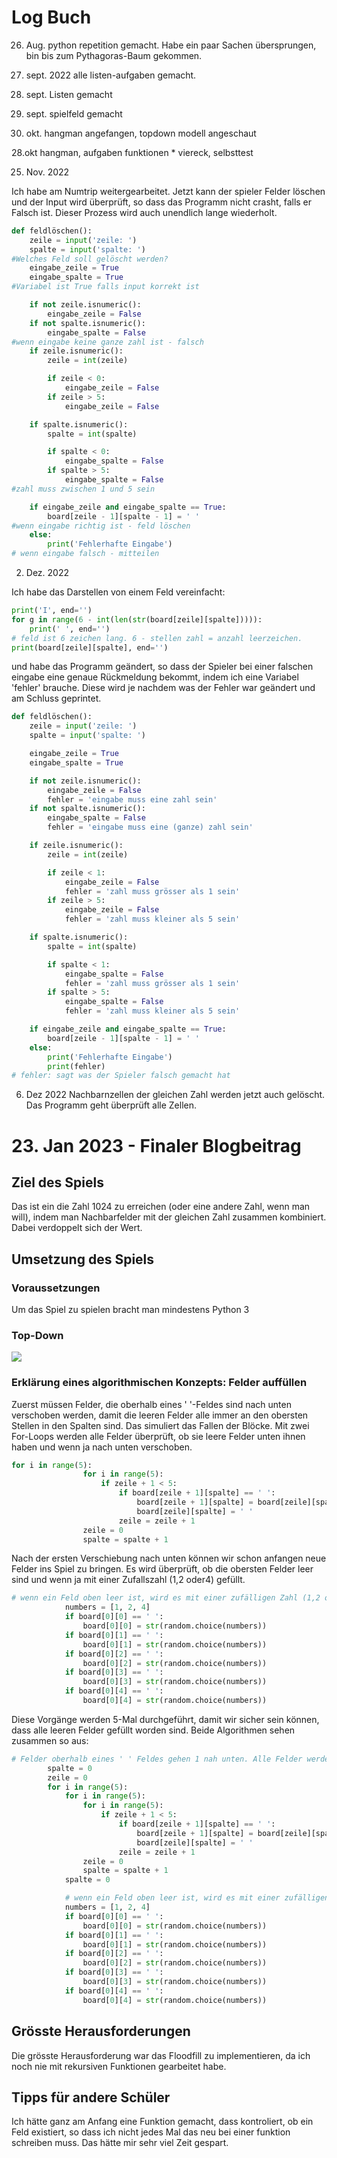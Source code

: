 # Log Buch


26. Aug. 
python repetition gemacht. Habe ein paar Sachen übersprungen, bin bis zum Pythagoras-Baum gekommen.


2. sept. 2022
alle listen-aufgaben gemacht. 


8. sept.
Listen gemacht


16. sept.
spielfeld gemacht

21. okt.
hangman angefangen, topdown modell angeschaut

28.okt 
hangman, aufgaben funktionen * viereck, selbsttest

25. Nov. 2022

Ich habe am Numtrip weitergearbeitet. Jetzt kann der spieler Felder löschen und der Input wird überprüft, so dass das Programm nicht crasht, falls er Falsch ist. Dieser Prozess wird auch unendlich lange wiederholt.

```py
def feldlöschen():
    zeile = input('zeile: ')
    spalte = input('spalte: ')
#Welches Feld soll gelöscht werden?
    eingabe_zeile = True
    eingabe_spalte = True
#Variabel ist True falls input korrekt ist

    if not zeile.isnumeric():
        eingabe_zeile = False
    if not spalte.isnumeric():
        eingabe_spalte = False
#wenn eingabe keine ganze zahl ist - falsch
    if zeile.isnumeric():
        zeile = int(zeile)

        if zeile < 0:
            eingabe_zeile = False
        if zeile > 5:
            eingabe_zeile = False

    if spalte.isnumeric():
        spalte = int(spalte)

        if spalte < 0:
            eingabe_spalte = False
        if spalte > 5:
            eingabe_spalte = False
#zahl muss zwischen 1 und 5 sein

    if eingabe_zeile and eingabe_spalte == True:
        board[zeile - 1][spalte - 1] = ' '
#wenn eingabe richtig ist - feld löschen
    else:
        print('Fehlerhafte Eingabe')
# wenn eingabe falsch - mitteilen

```

2. Dez. 2022

Ich habe das Darstellen von einem Feld vereinfacht:

```py
print('I', end='')
for g in range(6 - int(len(str(board[zeile][spalte])))):
    print(' ', end='')
# feld ist 6 zeichen lang. 6 - stellen zahl = anzahl leerzeichen.
print(board[zeile][spalte], end='')
```
und habe das Programm geändert, so dass der Spieler bei einer falschen eingabe eine genaue Rückmeldung bekommt, indem ich eine Variabel 'fehler' brauche. Diese wird je nachdem was der Fehler war geändert und am Schluss geprintet.

```py
def feldlöschen():
    zeile = input('zeile: ')
    spalte = input('spalte: ')

    eingabe_zeile = True
    eingabe_spalte = True

    if not zeile.isnumeric():
        eingabe_zeile = False
        fehler = 'eingabe muss eine zahl sein'
    if not spalte.isnumeric():
        eingabe_spalte = False
        fehler = 'eingabe muss eine (ganze) zahl sein'

    if zeile.isnumeric():
        zeile = int(zeile)

        if zeile < 1:
            eingabe_zeile = False
            fehler = 'zahl muss grösser als 1 sein'
        if zeile > 5:
            eingabe_zeile = False
            fehler = 'zahl muss kleiner als 5 sein'

    if spalte.isnumeric():
        spalte = int(spalte)

        if spalte < 1:
            eingabe_spalte = False
            fehler = 'zahl muss grösser als 1 sein'
        if spalte > 5:
            eingabe_spalte = False
            fehler = 'zahl muss kleiner als 5 sein'

    if eingabe_zeile and eingabe_spalte == True:
        board[zeile - 1][spalte - 1] = ' '
    else:
        print('Fehlerhafte Eingabe')
        print(fehler)
# fehler: sagt was der Spieler falsch gemacht hat
```


6. Dez 2022
Nachbarnzellen der gleichen Zahl werden jetzt auch gelöscht. Das Programm geht überprüft alle Zellen.



<h1>23. Jan 2023 - Finaler Blogbeitrag</h1>


<h2>Ziel des Spiels</h2>
Das ist ein die Zahl 1024 zu erreichen (oder eine andere Zahl, wenn man will), indem man Nachbarfelder mit der gleichen Zahl zusammen kombiniert. Dabei verdoppelt sich der Wert.

<h2>Umsetzung des Spiels</h2>

<h3>Voraussetzungen</h3>
Um das Spiel zu spielen bracht man mindestens Python 3

<h3>Top-Down</h3>

![](Numtrip.jpg)

<h3>Erklärung eines algorithmischen Konzepts: Felder auffüllen</h3>
Zuerst müssen Felder, die oberhalb eines ' '-Feldes sind nach unten verschoben werden, damit die leeren Felder alle immer an den obersten Stellen in den Spalten sind. Das simuliert das Fallen der Blöcke. Mit zwei For-Loops werden alle Felder überprüft, ob sie leere Felder unten ihnen haben und wenn ja nach unten verschoben.

```py
for i in range(5):
                for i in range(5):
                    if zeile + 1 < 5:
                        if board[zeile + 1][spalte] == ' ':
                            board[zeile + 1][spalte] = board[zeile][spalte]
                            board[zeile][spalte] = ' '
                        zeile = zeile + 1
                zeile = 0
                spalte = spalte + 1
```

Nach der ersten Verschiebung nach unten können wir schon anfangen neue Felder ins Spiel zu bringen. Es wird überprüft, ob die obersten Felder leer sind und wenn ja mit einer Zufallszahl (1,2 oder4) gefüllt.

```py
# wenn ein Feld oben leer ist, wird es mit einer zufälligen Zahl (1,2 oder 4) gefüllt.
            numbers = [1, 2, 4]
            if board[0][0] == ' ':
                board[0][0] = str(random.choice(numbers))
            if board[0][1] == ' ':
                board[0][1] = str(random.choice(numbers))
            if board[0][2] == ' ':
                board[0][2] = str(random.choice(numbers))
            if board[0][3] == ' ':
                board[0][3] = str(random.choice(numbers))
            if board[0][4] == ' ':
                board[0][4] = str(random.choice(numbers))
```

Diese Vorgänge werden 5-Mal durchgeführt, damit wir sicher sein können, dass alle leeren Felder gefüllt worden sind. Beide Algorithmen sehen zusammen so aus:

```py
# Felder oberhalb eines ' ' Feldes gehen 1 nah unten. Alle Felder werden überprüft
        spalte = 0
        zeile = 0
        for i in range(5):
            for i in range(5):
                for i in range(5):
                    if zeile + 1 < 5:
                        if board[zeile + 1][spalte] == ' ':
                            board[zeile + 1][spalte] = board[zeile][spalte]
                            board[zeile][spalte] = ' '
                        zeile = zeile + 1
                zeile = 0
                spalte = spalte + 1
            spalte = 0

            # wenn ein Feld oben leer ist, wird es mit einer zufälligen Zahl (1,2 oder 4) gefüllt.
            numbers = [1, 2, 4]
            if board[0][0] == ' ':
                board[0][0] = str(random.choice(numbers))
            if board[0][1] == ' ':
                board[0][1] = str(random.choice(numbers))
            if board[0][2] == ' ':
                board[0][2] = str(random.choice(numbers))
            if board[0][3] == ' ':
                board[0][3] = str(random.choice(numbers))
            if board[0][4] == ' ':
                board[0][4] = str(random.choice(numbers))
```

<h2>Grösste Herausforderungen</h2>
Die grösste Herausforderung war das Floodfill zu implementieren, da ich noch nie mit rekursiven Funktionen gearbeitet habe.

<h2>Tipps für andere Schüler</h2>
Ich hätte ganz am Anfang eine Funktion gemacht, dass kontroliert, ob ein Feld existiert, so dass ich nicht jedes Mal das neu bei einer funktion schreiben muss. Das hätte mir sehr viel Zeit gespart.